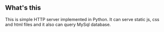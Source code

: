 ## What's this

This is simple HTTP server implemented in Python. It can serve static js, css and html files and it also can query MySql database. 